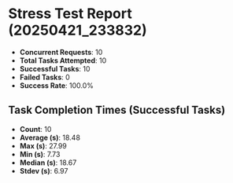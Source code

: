 # Stress Test Report (20250421_233832)

- **Concurrent Requests**: 10
- **Total Tasks Attempted**: 10
- **Successful Tasks**: 10
- **Failed Tasks**: 0
- **Success Rate**: 100.0%

## Task Completion Times (Successful Tasks)

- **Count**: 10
- **Average (s)**: 18.48
- **Max (s)**: 27.99
- **Min (s)**: 7.73
- **Median (s)**: 18.67
- **Stdev (s)**: 6.97

